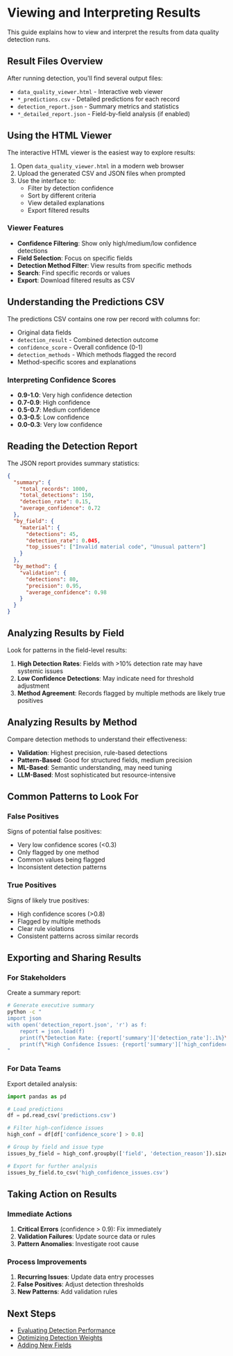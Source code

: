 # Viewing and Interpreting Results

This guide explains how to view and interpret the results from data quality detection runs.

## Result Files Overview

After running detection, you'll find several output files:

- `data_quality_viewer.html` - Interactive web viewer
- `*_predictions.csv` - Detailed predictions for each record
- `detection_report.json` - Summary metrics and statistics
- `*_detailed_report.json` - Field-by-field analysis (if enabled)

## Using the HTML Viewer

The interactive HTML viewer is the easiest way to explore results:

1. Open `data_quality_viewer.html` in a modern web browser
2. Upload the generated CSV and JSON files when prompted
3. Use the interface to:
   - Filter by detection confidence
   - Sort by different criteria
   - View detailed explanations
   - Export filtered results

### Viewer Features

- **Confidence Filtering**: Show only high/medium/low confidence detections
- **Field Selection**: Focus on specific fields
- **Detection Method Filter**: View results from specific methods
- **Search**: Find specific records or values
- **Export**: Download filtered results as CSV

## Understanding the Predictions CSV

The predictions CSV contains one row per record with columns for:

- Original data fields
- `detection_result` - Combined detection outcome
- `confidence_score` - Overall confidence (0-1)
- `detection_methods` - Which methods flagged the record
- Method-specific scores and explanations

### Interpreting Confidence Scores

- **0.9-1.0**: Very high confidence detection
- **0.7-0.9**: High confidence
- **0.5-0.7**: Medium confidence
- **0.3-0.5**: Low confidence
- **0.0-0.3**: Very low confidence

## Reading the Detection Report

The JSON report provides summary statistics:

```json
{
  "summary": {
    "total_records": 1000,
    "total_detections": 150,
    "detection_rate": 0.15,
    "average_confidence": 0.72
  },
  "by_field": {
    "material": {
      "detections": 45,
      "detection_rate": 0.045,
      "top_issues": ["Invalid material code", "Unusual pattern"]
    }
  },
  "by_method": {
    "validation": {
      "detections": 80,
      "precision": 0.95,
      "average_confidence": 0.98
    }
  }
}
```

## Analyzing Results by Field

Look for patterns in the field-level results:

1. **High Detection Rates**: Fields with >10% detection rate may have systemic issues
2. **Low Confidence Detections**: May indicate need for threshold adjustment
3. **Method Agreement**: Records flagged by multiple methods are likely true positives

## Analyzing Results by Method

Compare detection methods to understand their effectiveness:

- **Validation**: Highest precision, rule-based detections
- **Pattern-Based**: Good for structured fields, medium precision
- **ML-Based**: Semantic understanding, may need tuning
- **LLM-Based**: Most sophisticated but resource-intensive

## Common Patterns to Look For

### False Positives

Signs of potential false positives:
- Very low confidence scores (&lt;0.3)
- Only flagged by one method
- Common values being flagged
- Inconsistent detection patterns

### True Positives

Signs of likely true positives:
- High confidence scores (&gt;0.8)
- Flagged by multiple methods
- Clear rule violations
- Consistent patterns across similar records

## Exporting and Sharing Results

### For Stakeholders

Create a summary report:

```bash
# Generate executive summary
python -c "
import json
with open('detection_report.json', 'r') as f:
    report = json.load(f)
    print(f\"Detection Rate: {report['summary']['detection_rate']:.1%}\")
    print(f\"High Confidence Issues: {report['summary']['high_confidence_count']}\")
"
```

### For Data Teams

Export detailed analysis:

```python
import pandas as pd

# Load predictions
df = pd.read_csv('predictions.csv')

# Filter high-confidence issues
high_conf = df[df['confidence_score'] > 0.8]

# Group by field and issue type
issues_by_field = high_conf.groupby(['field', 'detection_reason']).size()

# Export for further analysis
issues_by_field.to_csv('high_confidence_issues.csv')
```

## Taking Action on Results

### Immediate Actions

1. **Critical Errors** (confidence > 0.9): Fix immediately
2. **Validation Failures**: Update source data or rules
3. **Pattern Anomalies**: Investigate root cause

### Process Improvements

1. **Recurring Issues**: Update data entry processes
2. **False Positives**: Adjust detection thresholds
3. **New Patterns**: Add validation rules

## Next Steps

- [Evaluating Detection Performance](evaluating-performance.md)
- [Optimizing Detection Weights](optimizing-weights.md)
- [Adding New Fields](../development/new-fields.md)